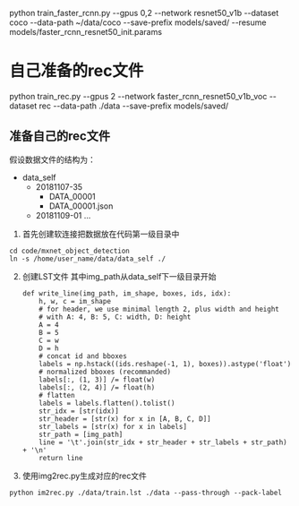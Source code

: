 python train_faster_rcnn.py --gpus 0,2 --network resnet50_v1b --dataset coco --data-path ~/data/coco --save-prefix models/saved/ --resume models/faster_rcnn_resnet50_init.params

# 自己准备的rec文件
 python train_rec.py --gpus 2 --network faster_rcnn_resnet50_v1b_voc --dataset rec --data-path ./data --save-prefix models/saved/

## 准备自己的rec文件
假设数据文件的结构为：
+ data_self
	+ 20181107-35
		+ DATA_00001
		- DATA_00001.json
	+ 20181109-01
	...
1. 首先创建软连接把数据放在代码第一级目录中
```
cd code/mxnet_object_detection
ln -s /home/user_name/data/data_self ./
```
2. 创建LST文件
其中img_path从data_self下一级目录开始

    ```
    def write_line(img_path, im_shape, boxes, ids, idx):
        h, w, c = im_shape
        # for header, we use minimal length 2, plus width and height
        # with A: 4, B: 5, C: width, D: height
        A = 4
        B = 5
        C = w
        D = h
        # concat id and bboxes
        labels = np.hstack((ids.reshape(-1, 1), boxes)).astype('float')
        # normalized bboxes (recommanded)
        labels[:, (1, 3)] /= float(w)
        labels[:, (2, 4)] /= float(h)
        # flatten
        labels = labels.flatten().tolist()
        str_idx = [str(idx)]
        str_header = [str(x) for x in [A, B, C, D]]
        str_labels = [str(x) for x in labels]
        str_path = [img_path]
        line = '\t'.join(str_idx + str_header + str_labels + str_path) + '\n'
        return line
    ```

3. 使用img2rec.py生成对应的rec文件
```
python im2rec.py ./data/train.lst ./data --pass-through --pack-label
```























